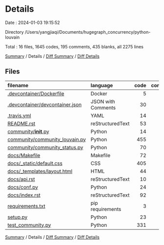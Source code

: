 # Details

Date : 2024-01-03 19:15:52

Directory /Users/yangjiaqi/Documents/hugegraph_concurrency/python-louvain

Total : 16 files,  1645 codes, 195 comments, 435 blanks, all 2275 lines

[Summary](results.md) / Details / [Diff Summary](diff.md) / [Diff Details](diff-details.md)

## Files
| filename | language | code | comment | blank | total |
| :--- | :--- | ---: | ---: | ---: | ---: |
| [.devcontainer/Dockerfile](/.devcontainer/Dockerfile) | Docker | 5 | 1 | 3 | 9 |
| [.devcontainer/devcontainer.json](/.devcontainer/devcontainer.json) | JSON with Comments | 30 | 8 | 1 | 39 |
| [.travis.yml](/.travis.yml) | YAML | 14 | 2 | 1 | 17 |
| [README.rst](/README.rst) | reStructuredText | 53 | 8 | 36 | 97 |
| [community/__init__.py](/community/__init__.py) | Python | 14 | 6 | 4 | 24 |
| [community/community_louvain.py](/community/community_louvain.py) | Python | 455 | 14 | 92 | 561 |
| [community/community_status.py](/community/community_status.py) | Python | 70 | 1 | 8 | 79 |
| [docs/Makefile](/docs/Makefile) | Makefile | 72 | 7 | 22 | 101 |
| [docs/_static/default.css](/docs/_static/default.css) | CSS | 405 | 11 | 92 | 508 |
| [docs/_templates/layout.html](/docs/_templates/layout.html) | HTML | 44 | 0 | 7 | 51 |
| [docs/api.rst](/docs/api.rst) | reStructuredText | 10 | 2 | 6 | 18 |
| [docs/conf.py](/docs/conf.py) | Python | 24 | 125 | 56 | 205 |
| [docs/index.rst](/docs/index.rst) | reStructuredText | 92 | 4 | 49 | 145 |
| [requirements.txt](/requirements.txt) | pip requirements | 3 | 0 | 1 | 4 |
| [setup.py](/setup.py) | Python | 23 | 0 | 4 | 27 |
| [test_community.py](/test_community.py) | Python | 331 | 6 | 53 | 390 |

[Summary](results.md) / Details / [Diff Summary](diff.md) / [Diff Details](diff-details.md)